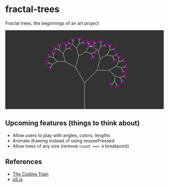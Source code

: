 # fractal-trees

Fractal trees, the beginnings of an art project

![](images/screenshot.png)

## Upcoming features (things to think about)

- Allow users to play with angles, colors, lengths
- Animate drawing instead of using mousePressed
- Allow trees of any size (remove `count === 6` breakpoint)

## References

- [The Coding Train](https://www.youtube.com/channel/UCvjgXvBlbQiydffZU7m1_aw)
- [p5.js](https://p5js.org/)
